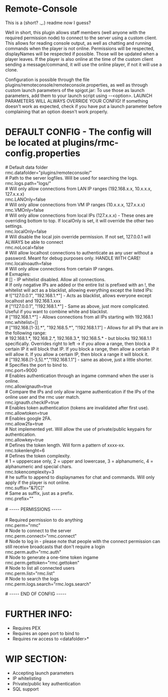 # Remote-Console

This is a (short? ._.) readme now I guess?

Well in short, this plugin allows staff members (well anyone with the required permission node) to connect to the server using a custom client.
This allows for reading console output, as well as chatting and running commands when the player is not online.
Permissions will be respected, displayNames will be respected if possible. Those will be updated when a player leaves.
If the player is also online at the time of the custom client sending a message/command, it will use the online player, if not it will use a clone.

Configuration is possible through the file plugins/remoteconsole/remoteconsole.properties, as well as through custom launch parameters of the spigot.jar:
To use those as launch parameters, add them to your launch script using --\<option\>.
LAUNCH PARAMETERS WILL ALWAYS OVERRIDE YOUR CONFIG! If something doesn't work as expected, check if you have put a launch parameter before complaining that an option doesn't work properly.

# DEFAULT CONFIG - The config will be located at plugins/rmc-config.properties
\# Default data folder<br/>
rmc.datafolder="plugins/remoteconsole/"<br/>
\# Path to the server logfiles. Will be used for searching the logs.<br/>
rmc.logs.path="logs/"<br/>
\# Will only allow connections from LAN IP ranges (192.168.x.x, 10.x.x.x, 127.x.x.x)<br/>
rmc.LANOnly=false<br/>
\# Will only allow connections from VM IP ranges (10.x.x.x, 127.x.x.x)<br/>
rmc.VMOnly=false<br/>
\# Will only allow connections from local IPs (127.x.x.x) - These ones are overriding bottom to top. If localOnly is set, it will override the other two settings.<br/>
rmc.localOnly=false<br/>
\# Will disable the local join override permission. If not set, 127.0.0.1 will ALWAYS be able to connect<br/>
rmc.noLocal=false<br/>
\# Will allow localhost connections to authenticate as any user without a password. Meant for debug purposes only. HANDLE WITH CARE!<br/>
rmc.localnoauth=false<br/>
\# Will only allow connections from certain IP ranges.<br/>
\# Exmaples:<br/>
\# [] - IP whitelist disabled. Allow all connections.<br/>
\# If only negative IPs are added or the entire list is prefixed with an !, the whitelist will act as a blacklist, allowing everything except the listed IPs:<br/>
\# !["127.0.0.1", "192.168.1.\*"] - Acts as blacklist, allows everyone except localhost and 192.168.1.xxx<br/>
\# ["!127.0.0.1", "!192.168.1.\*"] - Same as above, just more complicated. Useful if you want to combine white and blacklist.<br/>
\# ["192.168.1.\*"] - Allows connections from all IPs starting with 192.168.1<br/>
rmc.whitelist=[]<br/>
\# ["192.168.[1-3].\*", "192.168.5.\*", "!192.168.1.1"] - Allows for all IPs that are in the following range:<br/>
\# 192.168.1.\*, 192.168.2.\*, 192.168.3.\*, 192.168.5.\* - but blocks 192.168.1.1 specifically. Overrides right to left -> if you allow a range, then block a certain IP it will block that IP. If you block a range, then allow a certain IP it will allow it. If you allow a certain IP, then block a range it will block it.<br/>
\# ["192.168.[1-3,5].\*","!192.168.1.1"] - same as above, just a little shorter.<br/>
\# Specifies the port to bind to.<br/>
rmc.port=9000<br/>
\# Enables authentication through an ingame command when the user is online.<br/>
rmc.allowignauth=true<br/>
\# Compare the IPs and only allow ingame authentication if the IPs of the online user and the rmc user match.<br/>
rmc.ignauth.checkIP=true<br/>
\# Enables token authentication (tokens are invalidated after first use).<br/>
rmc.allowtoken=true<br/>
\# Enables google 2FA.<br/>
rmc.allow2fa=true<br/>
\# Not implemented yet. Will allow the use of private/public keypairs for authentication.<br/>
rmc.allowkey=true<br/>
\# Defines the token length. Will form a pattern of xxxx-xx.<br/>
rmc.tokenlenght=6<br/>
\# Defines the token complexity.<br/>
\# 1 = upppercase only, 2 = upper and lowercase, 3 = alphanumeric, 4 = alphanumeric and special chars.<br/>
rmc.tokencomplexity=3<br/>
\# he suffix to append to displaynames for chat and commands. Will only apply if the player is not online.<br/>
rmc.suffix="&7[C]"<br/>
\# Same as suffix, just as a prefix.<br/>
rmc.prefix=""<br/><br/>
\# ----- PERMISSIONS -----<br/><br/>
\# Required permission to do anything<br/>
rmc.perm="rmc"<br/>
\# Node to connect to the server<br/>
rmc.perm.connect="rmc.connect"<br/>
\# Node to log in - please note that people with the connect permission can still receive broadcasts that don't require a login<br/>
rmc.perm.auth="rmc.auth"<br/>
\# Node to generate a one-time token ingame<br/>
rmc.perm.gettoken="rmc.gettoken"<br/>
\# Node to list all connected users<br/>
rmc.perm.list="rmc.list"<br/>
\# Node to search the logs<br/>
rmc.perm.logs.search="rmc.logs.search"<br/>

\# ----- END OF CONFIG -----

# FURTHER INFO:

- Requires PEX
- Requires an open port to bind to
- Requires rw access to \<datafolder\>*

# WIP SECTION:

- Accepting launch parameters
- IP whitelisting
- Private/public key authentication
- SQL support
